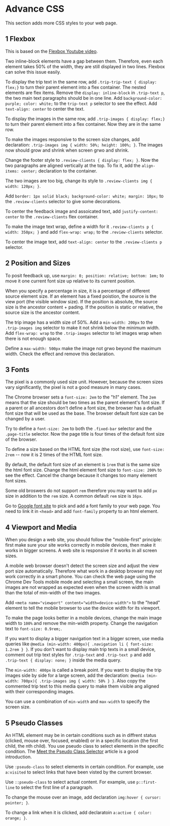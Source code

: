 # Advance CSS

This section adds more CSS styles to your web page.

## 1 Flexbox

This is based on the [Flexbox Youtube video](https://youtu.be/vgNW-uuVUYo).

Two inline-block elements have a gap between them. Therefore, even each element takes 50% of the width, they are still displayed in two lines. Flexbox can solve this issue easily.

To display the trip text in the same row, add `.trip-trip-text { display: flex;}` to turn their parent element into a flex container. The nested elements are flex items. Remove the `display: inline-block` in `.trip-text p`, the two main text paragraphs should be in one line. Add `background-color: purple; color: white;` to the `trip-text p` selector to see the effect. Add `text-align: center` to center the text.

To display the images in the same row, add `.trip-images { display: flex;}` to turn their parent element into a flex container. Now they are in the same row.

To make the images responsive to the screen size changes, add declaration: `.trip-images img { width: 50%; height: 100%; }`. The images now should grow and shrink when screen grwo and shrink.

Change the footer style to `.review-clients { display: flex; }`. Now the two paragraphs are aligned vertically at the top. To fix it, add the `align-items: center;` declaration to the container.

The two images are too big, change its style to `.review-clients img { width: 120px; }`.

Add `border: 1px solid black; background-color: white; margin: 10px;` to the `.review-clients` selector to give some decorations.

To center the feedback image and assoicated text, add `justify-content: center` to the `.review-clients` flex container.

To make the image text wrap, define a width for it `.review-clients p { width: 350px; }` and add `flex-wrap: wrap;` to the `.review-clients` selector.

To center the image text, add `text-align: center` to the `.review-clients p` selector.

## 2 Position and Sizes

To posit feedback up, use `margin: 0; position: relative; bottom: 1em;` to move it one current font size up relative to its current position.

When you specify a percentage in size, it is a percentage of different source element size. If an element has a fixed poistion, the source is the view port (the visible window size). If the position is absolute, the source size is the ancestor content + pading. If the position is static or relative, the source size is the ancestor content.

The trip image has a width size of 50%. Add a `min-width: 200px` to the `.trip-images img` selector to make it not shrink below the minimum width. Add `flex-wrap: wrap` to the `.trip-images` selector to let images wrap when there is not enough space.

Define a `max-width: 500px` make the image not grwo beyond the maximum width. Check the effect and remove this declaration.

## 3 Fonts

The pixel is a commonly used size unit. However, because the screen sizes vary significantly, the pixel is not a good measure in many cases.

The Chrome browser sets a `font-size: 2em` to the "h1" element. The `2em` means that the size should be two times as the parent element's font size. If a parent or all ancestors don't define a font size, the browser has a defualt font size that will be used as the base. The browser default font size can be changed by a user.

Try to define a `font-size: 2em` to both the `.fixed-bar` selector and the `.page-title` selector. Now the page title is four times of the default font size of the browser.

To define a size based on the HTML font size (the root size), use `font-size: 2rem` -- now it is 2 times of the HTML font size.

By default, the default font size of an element is `1rem` that is the same size the html font size. Change the html element font size to `font-size: 200%` to see the effect. Cancel the change because it changes too many element font sizes.

Some old broswers do not support `rem` therefore you may want to add `px` size in addition to the `rem` size. A common default `rem` size is `16px`.

Go to [Google font site](https://fonts.google.com) to pick and add a font family to your web page. You need to link it in `<head>` and add `font-family` property to an html element.

## 4 Viewport and Media

When you design a web site, you should follow the "mobile-first" principle: first make sure your site works correctly in mobile devices, then make it works in bigger screens. A web site is responsive if it works in all screen sizes.

A mobile web browser doesn't detect the screen size and adjust the view port size automatically. Therefore what work in a desktop browser may not work correctly in a smart phone. You can check the web page using the Chrome Dev Tools mobile mode and selecting a small screen, the main images are not wrapped as expected even when the screen width is small than the total of min-width of the two images.

Add `<meta name="viewport" content="width=device-width">` to the "head" element to tell the mobile browser to use the device width for its viewport.

To make the page looks better in a mobile devices, change the main image width to `100%` and remove the min-width property. Change the navigation text to `font-size: 0.9rem;`.

If you want to display a bigger navigation text in a bigger screen, use media queries like `@media (min-width: 400px){ .navigation li { font-size: 1.2rem } }`. If you don't want to display main trip texts in a small device, comment out trip text styles for `.trip-text` and `.trip-text p` and add `.trip-text { display: none; }` inside the media query.

The `min-width: 400px` is called a break point. If you want to display the trip images side by side for a large screen, add the declaration: `@media (min-width: 700px){ .trip-images img { width: 50% } }`. Also copy the commented trip text to this media query to make them visible ang aligned with their corresponding images.

You can use a combination of `min-width` and `max-width` to specify the screen size.

## 5 Pseudo Classes

An HTML element may be in certain conditions such as in diffrent status (clicked, mouse over, focused, enabled) or in a specific location (the first child, the nth child). You use pseudo class to select elements in the specific condition. The [Meet the Pseudo Class Selector](https://css-tricks.com/pseudo-class-selectors/) article is a good introduction.

Use `:pseudo-class` to select elements in certain condition. For example, use `a:visited` to select links that have been visted by the current browser.

Use `::pseudo-class` to select actual content. For example, use `p::first-line` to select the first line of a paragraph.

To change the mouse over an image, add declaration `img:hover { cursor: pointer; }`.

To change a link when it is clicked, add declaratoin `a:active { color: orange; }`.
